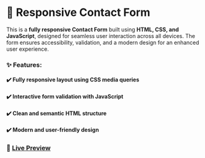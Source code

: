 # 📩 Responsive Contact Form
This is a **fully responsive Contact Form** built using **HTML, CSS, and JavaScript**, designed for seamless user interaction across all devices. The form ensures accessibility, validation, and a modern design for an enhanced user experience.

### ✨ Features:
#### ✔️ Fully responsive layout using **CSS media queries**
#### ✔️ Interactive form validation with **JavaScript**
#### ✔️ Clean and semantic **HTML structure**
#### ✔️ Modern and user-friendly design

### 🔗 <a href="https://contact-form-phi-puce.vercel.app" target="_blank">Live Preview</a>
